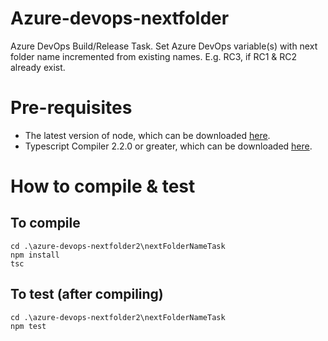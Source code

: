 # Azure-devops-nextfolder
Azure DevOps Build/Release Task. Set Azure DevOps variable(s) with next folder name incremented from existing names. E.g. RC3, if RC1 & RC2 already exist.

# Pre-requisites
* The latest version of node, which can be downloaded [here](https://nodejs.org/en/download/).
* Typescript Compiler 2.2.0 or greater, which can be downloaded [here](https://www.npmjs.com/package/typescript).

# How to compile & test
## To compile
```
cd .\azure-devops-nextfolder2\nextFolderNameTask
npm install
tsc
```

## To test (after compiling)
```
cd .\azure-devops-nextfolder2\nextFolderNameTask
npm test
```